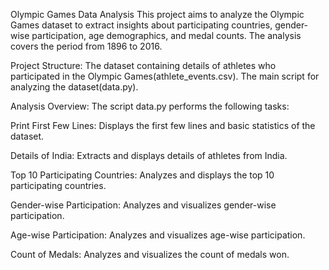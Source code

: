 Olympic Games Data Analysis
This project aims to analyze the Olympic Games dataset to extract insights about participating countries, gender-wise participation, age demographics, and medal counts.
The analysis covers the period from 1896 to 2016.

Project Structure:
 The dataset containing details of athletes who participated in the Olympic Games(athlete_events.csv).
 The main script for analyzing the dataset(data.py).

Analysis Overview:
The script data.py performs the following tasks:

Print First Few Lines: Displays the first few lines and basic statistics of the dataset.

Details of India: Extracts and displays details of athletes from India.

Top 10 Participating Countries: Analyzes and displays the top 10 participating countries.

Gender-wise Participation: Analyzes and visualizes gender-wise participation.

Age-wise Participation: Analyzes and visualizes age-wise participation.

Count of Medals: Analyzes and visualizes the count of medals won.
